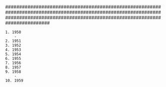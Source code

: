 ##


########################################################################################################################################################################################

	1. 1950
		- 
	2. 1951
	3. 1952
	4. 1953
	5. 1954
	6. 1955
	7. 1956
	8. 1957
	9. 1958
		- 
	10. 1959
 
